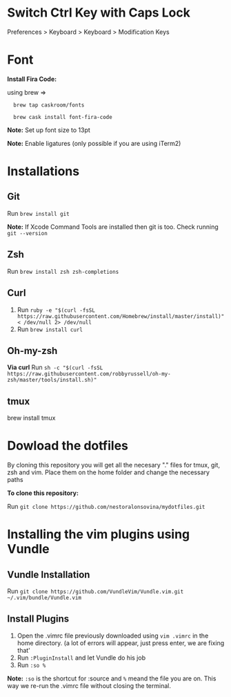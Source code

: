 # Switch Ctrl Key with Caps Lock
Preferences > Keyboard > Keyboard > Modification Keys

# Font
**Install Fira Code:**

using brew => 

      brew tap caskroom/fonts

      brew cask install font-fira-code

**Note:** Set up font size to 13pt

**Note:** Enable ligatures (only possible if you are using iTerm2)

# Installations

## Git
Run `brew install git`

**Note:** If Xcode Command Tools are installed then git is too. Check running `git --version`
## Zsh
Run `brew install zsh zsh-completions`
## Curl
1. Run `ruby -e "$(curl -fsSL https://raw.githubusercontent.com/Homebrew/install/master/install)" < /dev/null 2> /dev/null`
2. Run `brew install curl`
## Oh-my-zsh
**Via curl**
Run `sh -c "$(curl -fsSL https://raw.githubusercontent.com/robbyrussell/oh-my-zsh/master/tools/install.sh)"`
## tmux

brew install tmux

# Dowload the dotfiles
By cloning this repository you will get all the necesary "." files for tmux, git, zsh and vim. Place them on the home folder and change the necessary paths

**To clone this repository:**

Run `git clone https://github.com/nestoralonsovina/mydotfiles.git`

# Installing the vim plugins using Vundle

## Vundle Installation

Run `git clone https://github.com/VundleVim/Vundle.vim.git ~/.vim/bundle/Vundle.vim`

## Install Plugins
1. Open the .vimrc file previously downloaded using `vim .vimrc` in the home directory. (a lot of errors will appear, just press enter, we are fixing that'
2. Run `:PluginInstall` and let Vundle do his job
3. Run `:so %`

**Note:** `:so` is the shortcut for :source and `%` meand the file you are on. This way we re-run the .vimrc file without closing the terminal.







